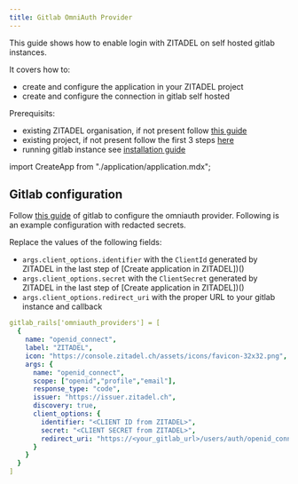 ```yaml
---
title: Gitlab OmniAuth Provider
---
```


This guide shows how to enable login with ZITADEL on self hosted gitlab instances.

It covers how to:

- create and configure the application in your ZITADEL project
- create and configure the connection in gitlab self hosted

Prerequisits:

- existing ZITADEL organisation, if not present follow [this guide](../../guides/basics/get-started#trying-out-zitadel-on-zitadelch)
- existing project, if not present follow the first 3 steps [here](../../guides/basics/projects#exercise---create-a-simple-project)
- running gitlab instance see [installation guide](https://docs.gitlab.com/ee/install/)

import CreateApp from "./application/application.mdx";

<CreateApp appType="web" authType="code" appName="Gitlab" redirectURI="https://<your_gitlab_url>/users/auth/openid_connect/callback"/>

## Gitlab configuration

Follow [this guide](https://docs.gitlab.com/ee/administration/auth/oidc.html) of gitlab to configure the omniauth provider. Following is an example configuration with redacted secrets.

Replace the values of the following fields:

- `args.client_options.identifier` with the `ClientId` generated by ZITADEL in the last step of [Create application in ZITADEL])()
- `args.client_options.secret` with the `ClientSecret` generated by ZITADEL in the last step of [Create application in ZITADEL])()
- `args.client_options.redirect_uri` with the proper URL to your gitlab instance and callback

```yaml
gitlab_rails['omniauth_providers'] = [
  {
    name: "openid_connect",
    label: "ZITADEL",
    icon: "https://console.zitadel.ch/assets/icons/favicon-32x32.png",
    args: {
      name: "openid_connect",
      scope: ["openid","profile","email"],
      response_type: "code",
      issuer: "https://issuer.zitadel.ch",
      discovery: true,
      client_options: {
        identifier: "<CLIENT ID from ZITADEL>",
        secret: "<CLIENT SECRET from ZITADEL>",
        redirect_uri: "https://<your_gitlab_url>/users/auth/openid_connect/callback"
      }
    }
  }
]
```
